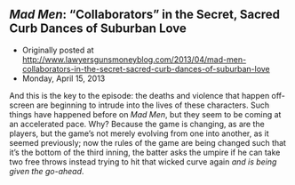 ## <em>Mad Men</em>: “Collaborators” in the Secret, Sacred Curb Dances of Suburban Love

 * Originally posted at http://www.lawyersgunsmoneyblog.com/2013/04/mad-men-collaborators-in-the-secret-sacred-curb-dances-of-suburban-love
 * Monday, April 15, 2013

And this is the key to the episode: the deaths and violence that  happen off-screen are beginning to intrude into the lives of these  characters. Such things have happened before on _Mad Men_, but  they seem to be coming at an accelerated pace. Why? Because the game is  changing, as are the players, but the game’s not merely evolving from  one into another, as it seemed previously; now the rules of the game are  being changed such that it’s the bottom of the third inning, the batter  asks the umpire if he can take two free throws instead trying to hit  that wicked curve again _and is being given the go-ahead_.